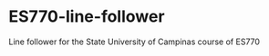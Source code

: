 ES770-line-follower
===================

Line follower for the State University of Campinas course of ES770
